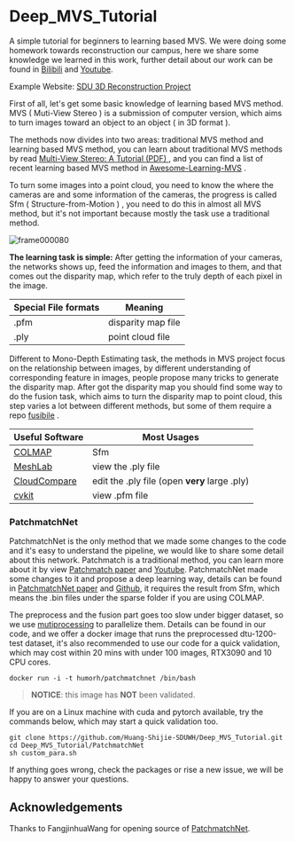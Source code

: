 # Deep_MVS_Tutorial
 A simple tutorial for beginners to learning based MVS. We were doing some homework towards reconstruction our campus, here we share some knowledge we learned in this work, further detail about our work can be found in [Bilibili](https://www.bilibili.com/video/BV1FZ4y1X7W6/) and [Youtube](https://youtu.be/fb3OotroDHc).

Example Website:
[SDU 3D Reconstruction Project](https://www.wukon.technology/)

First of all, let's get some basic knowledge of learning based MVS method. MVS ( Muti-View Stereo ) is a submission of computer version, which aims to turn images toward an object to an object ( in 3D format ). 

The methods now divides into two areas: traditional MVS method and learning based MVS method, you can learn about traditional MVS methods by read [Multi-View Stereo: A Tutorial (PDF) ](https://www.nowpublishers.com/article/DownloadSummary/CGV-052) , and you can find a list of recent learning based MVS method in [Awesome-Learning-MVS](https://github.com/XYZ-qiyh/Awesome-Learning-MVS) .

To turn some images into a point cloud, you need to know the where the cameras are and some information of the cameras, the progress is called Sfm ( Structure-from-Motion ) , you need to do this in almost all MVS method, but it's not important because mostly the task use a traditional method.

![frame000080](https://s2.loli.net/2021/12/18/SEpOyKxMIbm8sAT.png)

**The learning task is simple:** After getting the information of your cameras, the networks shows up, feed the information and images to them, and that comes out the disparity map, which refer to the truly depth of each pixel in the image.

| Special File formats | Meaning            |
| -------------------- | ------------------ |
| .pfm                 | disparity map file |
| .ply                 | point cloud file   |

Different to Mono-Depth Estimating task, the methods in MVS project focus on the relationship between images, by different understanding of corresponding feature in images, people propose many tricks to generate the disparity map. After got the disparity map you should find some way to do the fusion task, which aims to turn the disparity map to point cloud, this step varies a lot between different methods, but some of them require a repo [fusibile](https://github.com/kysucix/fusibile) .

| Useful Software                               | Most Usages                                   |
| --------------------------------------------- | --------------------------------------------- |
| [COLMAP](https://colmap.github.io/)           | Sfm                                           |
| [MeshLab](https://www.meshlab.net/)           | view the .ply file                            |
| [CloudCompare](https://www.danielgm.net/cc/)  | edit the .ply file (open **very** large .ply) |
| [cvkit](https://github.com/roboception/cvkit) | view .pfm file                                |

### PatchmatchNet

PatchmatchNet is the only method that we made some changes to the code and it's easy to understand the pipeline, we would like to share some detail about this network. Patchmatch is a traditional method, you can learn more about it by view [Patchmatch paper](https://gfx.cs.princeton.edu/pubs/Barnes_2009_PAR/patchmatch.pdf) and [Youtube](https://www.youtube.com/watch?v=m-kGXlomOxY&t=40s). PatchmatchNet made some changes to it and propose a deep learning way, details can be found in [PatchmatchNet paper](https://openaccess.thecvf.com/content/CVPR2021/papers/Wang_PatchmatchNet_Learned_Multi-View_Patchmatch_Stereo_CVPR_2021_paper.pdf) and [Github](https://github.com/FangjinhuaWang/PatchmatchNet), it requires the result from Sfm, which means the .bin files under the sparse folder if you are using COLMAP.

The preprocess and the fusion part goes too slow under bigger dataset, so we use [mutiprocessing](https://pypi.org/project/multiprocessing/) to parallelize them. Details can be found in our code, and we offer a docker image that runs the preprocessed dtu-1200-test dataset, it's also recommended to use our code for a quick validation, which may  cost within 20 mins with under 100 images, RTX3090 and 10 CPU cores.

```shell
docker run -i -t humorh/patchmatchnet /bin/bash
```

> **NOTICE**: this image has **NOT** been validated.

If you are on a Linux machine with cuda and pytorch available, try the commands below, which may start a quick validation too.

```shell
git clone https://github.com/Huang-Shijie-SDUWH/Deep_MVS_Tutorial.git
cd Deep_MVS_Tutorial/PatchmatchNet
sh custom_para.sh
```

If anything goes wrong, check the packages or rise a new issue, we will be happy to answer your questions.

## Acknowledgements

Thanks to FangjinhuaWang for opening source of [PatchmatchNet](https://github.com/FangjinhuaWang/PatchmatchNet).

